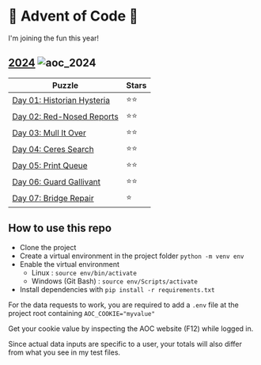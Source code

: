 # 🎄 Advent of Code 🎄

I'm joining the fun this year!


## [2024](https://github.com/aurechabnv/advent-of-code/tree/main/2024) ![aoc_2024](https://github.com/aurechabnv/advent-of-code/actions/workflows/aoc_2024.yml/badge.svg)

| Puzzle                                                                                                   | Stars |
|----------------------------------------------------------------------------------------------------------|----|
| [Day 01: Historian Hysteria](https://github.com/aurechabnv/advent-of-code/blob/main/2024/day_1/day_1.py) | ⭐⭐ | 
| [Day 02: Red-Nosed Reports](https://github.com/aurechabnv/advent-of-code/blob/main/2024/day_2/day_2.py)  | ⭐⭐ | 
| [Day 03: Mull It Over](https://github.com/aurechabnv/advent-of-code/blob/main/2024/day_3/day_3.py)       | ⭐⭐ | 
| [Day 04: Ceres Search](https://github.com/aurechabnv/advent-of-code/blob/main/2024/day_4/day_4.py)       | ⭐⭐ | 
| [Day 05: Print Queue](https://github.com/aurechabnv/advent-of-code/blob/main/2024/day_5/day_5.py)        | ⭐⭐ |
| [Day 06: Guard Gallivant](https://github.com/aurechabnv/advent-of-code/blob/main/2024/day_6/day_6.py)    | ⭐⭐ |
| [Day 07: Bridge Repair](https://github.com/aurechabnv/advent-of-code/blob/main/2024/day_7/day_7.py)      | ⭐ | 


## How to use this repo

- Clone the project
- Create a virtual environment in the project folder `python -m venv env`
- Enable the virtual environment
  - Linux : `source env/bin/activate`
  - Windows (Git Bash) : `source env/Scripts/activate`
- Install dependencies with `pip install -r requirements.txt`

For the data requests to work, you are required to add a `.env` file at the project root containing `AOC_COOKIE="myvalue"`

Get your cookie value by inspecting the AOC website (F12) while logged in.

Since actual data inputs are specific to a user, your totals will also differ from what you see in my test files.
